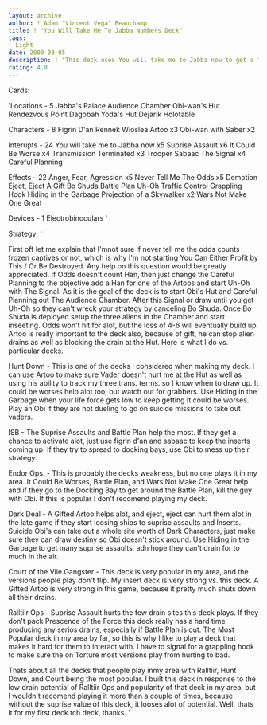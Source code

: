 ```yaml
---
layout: archive
author: ! Adam "Vincent Vega" Beauchamp
title: ! "You Will Take Me To Jabba Numbers Deck"
tags:
- Light
date: 2000-03-05
description: ! "This deck uses You will take me to Jabba now to get a few key aliens to the audience chamber while inserting."
rating: 4.0
---
```

Cards: 

'Locations - 5
Jabba's Palace Audience Chamber
Obi-wan's Hut
Rendezvous Point
Dagobah Yoda's Hut
Dejarik Holotable

Characters - 8
Figrin D'an
Rennek
Wioslea
Artoo x3
Obi-wan with Saber x2

Interupts - 24
You will take me to Jabba now x5
Suprise Assault x6
It Could Be Worse x4
Transmission Terminated x3
Trooper Sabaac
The Signal x4
Careful Planning

Effects - 22
Anger, Fear, Agression x5
Never Tell Me The Odds x5
Demotion
Eject, Eject
A Gift
Bo Shuda
Battle Plan
Uh-Oh
Traffic Control
Grappling Hook
Hiding in the Garbage
Projection of a Skywalker x2
Wars Not Make One Great

Devices - 1
Electrobinoculars '

Strategy: '

First off let me explain that I'mnot sure if never tell me the odds counts frozen captives or not, which is why I'm not starting You Can Either Profit by This / Or Be Destroyed. Any help on this question would be greatly appreciated. If Odds doesn't count Han, then just change the Careful Planning to the objective add a Han for one of the Artoos and start Uh-Oh with The Signal. As it is the goal of the deck is to start Obi's Hut and Careful Planning out The Audience Chamber. After this Signal or draw until you get Uh-Oh so they can't wreck your strategy by canceling Bo Shuda. Once Bo Shuda is deployed setup the three aliens in the Chamber and start inseeting. Odds won't hit for alot, but the loss of 4-6 will eventually build up. Artoo is really important to the deck also, because of  gift, he can stop alien drains as well as blocking the drain at the Hut. Here is what I do vs. particular decks.

Hunt Down - This is one of the decks I considered when making my deck. I can use Artoo to make sure Vader doesn't hurt me at the Hut as well as using his ability to track my three trans. terms. so I know when to draw up. It could be worses help alot too, but watch out for grabbers. Use Hiding in the Garbage when your life force gets low to keep getting It could be worses. Play an Obi if they are not dueling to go on suicide missions to take out vaders.

ISB - The Suprise Assaults and Battle Plan help the most. If they get a chance to activate alot, just use figrin d'an and sabaac to keep the inserts coming up. If they try to spread to docking bays, use Obi to mess up their strategy.

Endor Ops. - This is probably the decks weakness, but no one plays it in my area. It Could Be Worses, Battle Plan, and Wars Not Make One Great help and if they go to the Docking Bay to get around the Battle Plan, kill the guy with Obi. If this is popular I don't recomend playing my deck.

Dark Deal - A Gifted Artoo helps alot, and eject, eject can hurt them alot in the late game if they start loosing ships to suprise assaults and Inserts. Suicide Obi's can take out a whole site worth of Dark Characters, just make sure they can draw destiny so Obi doesn't stick around. Use Hiding in the Garbage to get many suprise assaults, adn hope they can't drain for to much in the air.

Court of the Vile Gangster - This deck is very popular in my area, and the versions people play don't flip. My insert deck is very strong vs. this deck. A Gifted Artoo is very strong in this game, because it pretty much shuts down all their drains.

Ralltiir Ops - Suprise Assault hurts the few drain sites this deck plays. If they don't pack Prescence of the Force this deck really has a hard time producing any serios drains, especially if Battle Plan is out. The Most Popular deck in my area by far, so this is why I like to play a deck that makes it hard for them to interact with. I have to signal for a grappling hook to make sure the on Torture most versions play from hurting to bad.

Thats about all the decks that people play inmy area with Ralltiir, Hunt Down, and Court being the most popular. I built this deck in response to the low drain potential of Ralltiir Ops and popularity of that deck in my area, but I wouldn't recomend playing it more than a couple of times, because without the suprise value of this deck, it looses alot of potential. Well, thats it for my first deck tch deck, thanks. '